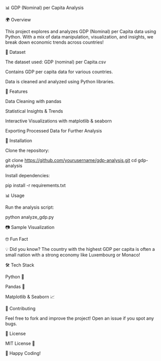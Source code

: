 📊 GDP (Nominal) per Capita Analysis





🌍 Overview

This project explores and analyzes GDP (Nominal) per Capita data using Python. With a mix of data manipulation, visualization, and insights, we break down economic trends across countries!

📂 Dataset

The dataset used: GDP (nominal) per Capita.csv

Contains GDP per capita data for various countries.

Data is cleaned and analyzed using Python libraries.

🚀 Features

Data Cleaning with pandas

Statistical Insights & Trends

Interactive Visualizations with matplotlib & seaborn

Exporting Processed Data for Further Analysis

📌 Installation

Clone the repository:

git clone https://github.com/yourusername/gdp-analysis.git
cd gdp-analysis

Install dependencies:

pip install -r requirements.txt

📊 Usage

Run the analysis script:

python analyze_gdp.py

📷 Sample Visualization



🤓 Fun Fact

💡 Did you know? The country with the highest GDP per capita is often a small nation with a strong economy like Luxembourg or Monaco!

🛠️ Tech Stack

Python 🐍

Pandas 🐼

Matplotlib & Seaborn 📈

🤝 Contributing

Feel free to fork and improve the project! Open an issue if you spot any bugs.

📜 License

MIT License 📜

🚀 Happy Coding!
